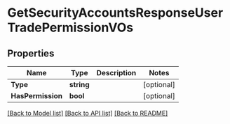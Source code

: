 # GetSecurityAccountsResponseUserTradePermissionVOs

## Properties

Name | Type | Description | Notes
------------ | ------------- | ------------- | -------------
**Type** | **string** |  | [optional] 
**HasPermission** | **bool** |  | [optional] 

[[Back to Model list]](../README.md#documentation-for-models) [[Back to API list]](../README.md#documentation-for-api-endpoints) [[Back to README]](../README.md)


